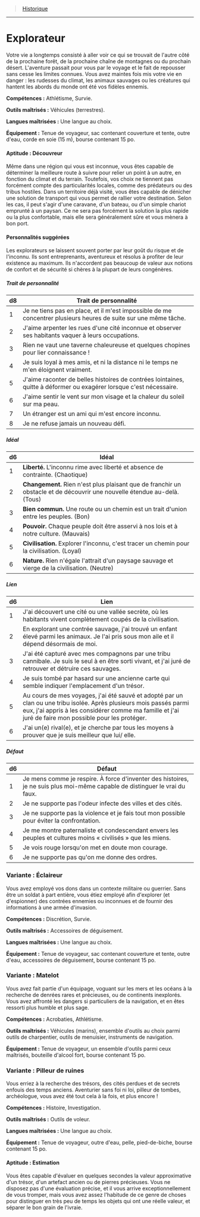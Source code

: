 
<!--Items-->

> <!--ParentNameLink-->[Historique](backgrounds_hd.md)<!--/ParentNameLink-->

---

# <!--Name-->Explorateur<!--/Name-->

Votre vie a longtemps consisté à aller voir ce qui se trouvait de l'autre côté de la prochaine forêt, de la prochaine chaîne de montagnes ou du prochain désert. L'aventure passait pour vous par le voyage et le fait de repousser sans cesse les limites connues. Vous avez maintes fois mis votre vie en danger : les rudesses du climat, les animaux sauvages ou les créatures qui hantent les abords du monde ont été vos fidèles ennemis.

**Compétences :** Athlétisme, Survie.

**Outils maîtrisés :** Véhicules (terrestres).

**Langues maîtrisées :** Une langue au choix.

**Équipement :** Tenue de voyageur, sac contenant couverture et tente, outre d'eau, corde en soie (15 m), bourse contenant 15 po.

<!--Generic-->

#### <!--Name-->Aptitude : Découvreur<!--/Name-->

Même dans une région qui vous est inconnue, vous êtes capable de déterminer la meilleure route à suivre pour relier un point à un autre, en fonction du climat et du terrain. Toutefois, vos choix ne tiennent pas forcément compte des particularités locales, comme des prédateurs ou des tribus hostiles. Dans un territoire déjà visité, vous êtes capable de dénicher une solution de transport qui vous permet de rallier votre destination. Selon les cas, il peut s'agir d'une caravane, d'un bateau, ou d'un simple chariot emprunté à un paysan. Ce ne sera pas forcément la solution la plus rapide ou la plus confortable, mais elle sera généralement sûre et vous mènera à bon port.

<!--/Generic-->

<!--Items-->

#### <!--Name-->Personnalités suggérées<!--/Name-->

Les explorateurs se laissent souvent porter par leur goût du risque et de l'inconnu. Ils sont entreprenants, aventureux et résolus à profiter de leur existence au maximum. Ils n'accordent pas beaucoup de valeur aux notions de confort et de sécurité si chères à la plupart de leurs congénères.

<!--Generic-->

##### <!--Name-->Trait de personnalité<!--/Name-->

|d8|Trait de personnalité|
|---|---|
|1|Je ne tiens pas en place, et il m'est impossible <!--br-->de me concentrer plusieurs heures de suite sur <!--br-->une même tâche.|
|2|J'aime arpenter les rues d'une cité inconnue <!--br-->et observer ses habitants vaquer à leurs <!--br-->occupations.|
|3|Rien ne vaut une taverne chaleureuse et <!--br-->quelques chopines pour lier connaissance !|
|4|Je suis loyal à mes amis, et ni la distance ni le <!--br-->temps ne m'en éloignent vraiment.|
|5|J'aime raconter de belles histoires de contrées <!--br-->lointaines, quitte à déformer ou exagérer <!--br-->lorsque c'est nécessaire.|
|6|J'aime sentir le vent sur mon visage et la <!--br-->chaleur du soleil sur ma peau.|
|7|Un étranger est un ami qui m'est encore <!--br-->inconnu.|
|8|Je ne refuse jamais un nouveau défi.|

<!--/Generic-->

<!--Generic-->

##### <!--Name-->Idéal<!--/Name-->

|d6|Idéal|
|---|---|
|1|**Liberté.** L'inconnu rime avec liberté et absence <!--br-->de contrainte. (Chaotique)|
|2|**Changement.** Rien n'est plus plaisant que <!--br-->de franchir un obstacle et de découvrir une <!--br-->nouvelle étendue au-delà. (Tous)|
|3|**Bien commun.** Une route ou un chemin est un <!--br-->trait d'union entre les peuples. (Bon)|
|4|**Pouvoir.** Chaque peuple doit être asservi à nos <!--br-->lois et à notre culture. (Mauvais)|
|5|**Civilisation.** Explorer l'inconnu, c'est tracer un <!--br-->chemin pour la civilisation. (Loyal)|
|6|**Nature.** Rien n'égale l'attrait d'un paysage <!--br-->sauvage et vierge de la civilisation. (Neutre)|

<!--/Generic-->

<!--Generic-->

##### <!--Name-->Lien<!--/Name-->

|d6|Lien|
|---|---|
|1|J'ai découvert une cité ou une vallée secrète, où <!--br-->les habitants vivent complètement coupés de <!--br-->la civilisation.|
|2|En explorant une contrée sauvage, j'ai trouvé <!--br-->un enfant élevé parmi les animaux. Je l'ai pris <!--br-->sous mon aile et il dépend désormais de moi.|
|3|J'ai été capturé avec mes compagnons par une <!--br-->tribu cannibale. Je suis le seul à en être sorti <!--br-->vivant, et j'ai juré de retrouver et détruire ces <!--br-->sauvages.|
|4|Je suis tombé par hasard sur une ancienne <!--br-->carte qui semble indiquer l'emplacement d'un <!--br-->trésor.|
|5|Au cours de mes voyages, j'ai été sauvé et <!--br-->adopté par un clan ou une tribu isolée. Après <!--br-->plusieurs mois passés parmi eux, j'ai appris à <!--br-->les considérer comme ma famille et j'ai juré de <!--br-->faire mon possible pour les protéger.|
|6|J'ai un(e) rival(e), et je cherche par tous les <!--br-->moyens à prouver que je suis meilleur que lui/ <!--br-->elle.|

<!--/Generic-->

<!--Generic-->

##### <!--Name-->Défaut<!--/Name-->

|d6|Défaut|
|---|---|
|1|Je mens comme je respire. À force d'inventer <!--br-->des histoires, je ne suis plus moi-même capable <!--br-->de distinguer le vrai du faux.|
|2|Je ne supporte pas l'odeur infecte des villes et <!--br-->des cités.|
|3|Je ne supporte pas la violence et je fais tout <!--br-->mon possible pour éviter la confrontation.|
|4|Je me montre paternaliste et condescendant <!--br-->envers les peuples et cultures moins « civilisés » <!--br-->que les miens.|
|5|Je vois rouge lorsqu'on met en doute mon <!--br-->courage.|
|6|Je ne supporte pas qu'on me donne des ordres.|

<!--/Generic-->

<!--/Items-->

<!--Generic-->

### <!--Name-->Variante : Éclaireur<!--/Name-->

Vous avez employé vos dons dans un contexte militaire ou guerrier. Sans être un soldat à part entière, vous étiez employé afin d'explorer (et d'espionner) des contrées ennemies ou inconnues et de fournir des informations à une armée d'invasion.

**Compétences :** Discrétion, Survie.

**Outils maîtrisés :** Accessoires de déguisement.

**Langues maîtrisées :** Une langue au choix.

**Équipement :** Tenue de voyageur, sac contenant couverture et tente, outre d'eau, accessoires de déguisement, bourse contenant 15 po.

<!--/Generic-->

<!--Generic-->

### <!--Name-->Variante : Matelot<!--/Name-->

Vous avez fait partie d'un équipage, voguant sur les mers et les océans à la recherche de denrées rares et précieuses, ou de continents inexplorés. Vous avez affronté les dangers si particuliers de la navigation, et en êtes ressorti plus humble et plus sage.

**Compétences :** Acrobaties, Athlétisme.

**Outils maîtrisés :** Véhicules (marins), ensemble d'outils au choix parmi outils de charpentier, outils de menuisier, instruments de navigation.

**Équipement :** Tenue de voyageur, un ensemble d'outils parmi ceux maîtrisés, bouteille d'alcool fort, bourse contenant 15 po.

<!--/Generic-->

<!--Items-->

### <!--Name-->Variante : Pilleur de ruines<!--/Name-->

Vous erriez à la recherche des trésors, des cités perdues et de secrets enfouis des temps anciens. Aventurier sans foi ni loi, pilleur de tombes, archéologue, vous avez été tout cela à la fois, et plus encore !

**Compétences :** Histoire, Investigation.

**Outils maîtrisés :** Outils de voleur.

**Langues maîtrisées :** Une langue au choix.

**Équipement :** Tenue de voyageur, outre d'eau, pelle, pied-de-biche, bourse contenant 15 po.

<!--Generic-->

#### <!--Name-->Aptitude : Estimation<!--/Name-->

Vous êtes capable d'évaluer en quelques secondes la valeur approximative d'un trésor, d'un artefact ancien ou de pierres précieuses. Vous ne disposez pas d'une évaluation précise, et il vous arrive exceptionnellement de vous tromper, mais vous avez assez l'habitude de ce genre de choses pour distinguer en très peu de temps les objets qui ont une réelle valeur, et séparer le bon grain de l'ivraie.

<!--/Generic-->

<!--/Items-->

<!--/Items-->
